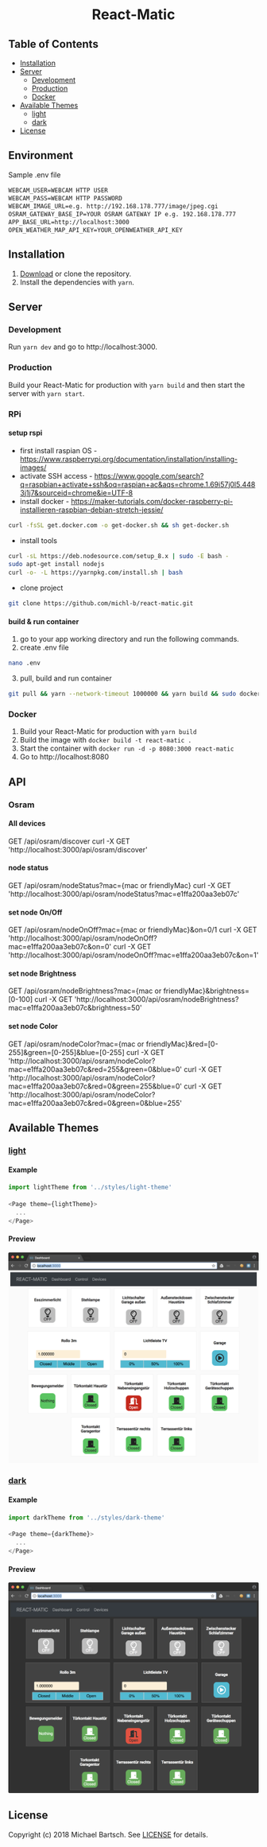 <h1 align="center">
  React-Matic
</h1>

## Table of Contents

* [Installation](#installation)
* [Server](#server)
  * [Development](#development)
  * [Production](#production)
  * [Docker](#docker)
* [Available Themes](#available-themes)
  * [light](#light)
  * [dark](#dark)
* [License](#license)

## Environment
Sample .env file
```
WEBCAM_USER=WEBCAM HTTP USER
WEBCAM_PASS=WEBCAM HTTP PASSWORD
WEBCAM_IMAGE_URL=e.g. http://192.168.178.777/image/jpeg.cgi
OSRAM_GATEWAY_BASE_IP=YOUR OSRAM GATEWAY IP e.g. 192.168.178.777
APP_BASE_URL=http://localhost:3000
OPEN_WEATHER_MAP_API_KEY=YOUR_OPENWEATHER_API_KEY
```

## Installation

1. [Download](../../archive/master.zip) or clone the repository.
2. Install the dependencies with `yarn`.

## Server

### Development

Run `yarn dev` and go to http://localhost:3000.

### Production

Build your React-Matic for production with `yarn build` and then start the
server with `yarn start`.

### RPi

#### setup rspi
- first install raspian OS - https://www.raspberrypi.org/documentation/installation/installing-images/
- activate SSH access - https://www.google.com/search?q=raspbian+activate+ssh&oq=raspian+ac&aqs=chrome.1.69i57j0l5.4483j1j7&sourceid=chrome&ie=UTF-8
- install docker - https://maker-tutorials.com/docker-raspberry-pi-installieren-raspbian-debian-stretch-jessie/
```bash
curl -fsSL get.docker.com -o get-docker.sh && sh get-docker.sh
```
- install tools
```bash
curl -sL https://deb.nodesource.com/setup_8.x | sudo -E bash - 
sudo apt-get install nodejs 
curl -o- -L https://yarnpkg.com/install.sh | bash 
```
- clone project
```bash
git clone https://github.com/michl-b/react-matic.git
```

#### build & run container
1. go to your app working directory and run the following commands.
2. create .env file
```bash
nano .env
```
3. pull, build and run container
```bash
git pull && yarn --network-timeout 1000000 && yarn build && sudo docker build -t react-matic . && sudo docker stop reactMatic || true && sudo docker run --name reactMatic --rm -d -p 3000:3000 react-matic
```

### Docker

1. Build your React-Matic for production with `yarn build`
2. Build the image with `docker build -t react-matic .`
3. Start the container with `docker run -d -p 8080:3000 react-matic`
4. Go to http://localhost:8080

## API
### Osram
#### All devices
GET /api/osram/discover
curl -X GET 'http://localhost:3000/api/osram/discover'

#### node status
GET /api/osram/nodeStatus?mac={mac or friendlyMac}
curl -X GET 'http://localhost:3000/api/osram/nodeStatus?mac=e1ffa200aa3eb07c'

#### set node On/Off
GET /api/osram/nodeOnOff?mac={mac or friendlyMac}&on=0/1
curl -X GET 'http://localhost:3000/api/osram/nodeOnOff?mac=e1ffa200aa3eb07c&on=0'
curl -X GET 'http://localhost:3000/api/osram/nodeOnOff?mac=e1ffa200aa3eb07c&on=1'

#### set node Brightness
GET /api/osram/nodeBrightness?mac={mac or friendlyMac}&brightness=[0-100]
curl -X GET 'http://localhost:3000/api/osram/nodeBrightness?mac=e1ffa200aa3eb07c&brightness=50'

#### set node Color
GET /api/osram/nodeColor?mac={mac or friendlyMac}&red=[0-255]&green=[0-255]&blue=[0-255]
curl -X GET 'http://localhost:3000/api/osram/nodeColor?mac=e1ffa200aa3eb07c&red=255&green=0&blue=0'
curl -X GET 'http://localhost:3000/api/osram/nodeColor?mac=e1ffa200aa3eb07c&red=0&green=255&blue=0'
curl -X GET 'http://localhost:3000/api/osram/nodeColor?mac=e1ffa200aa3eb07c&red=0&green=0&blue=255'

## Available Themes

### [light](./styles/light-theme.js)

#### Example

```javascript
import lightTheme from '../styles/light-theme'

<Page theme={lightTheme}>
  ...
</Page>
```

#### Preview

![react-matic-light](./docs/light_theme.png)

### [dark](./styles/dark-theme.js)

#### Example

```javascript
import darkTheme from '../styles/dark-theme'

<Page theme={darkTheme}>
  ...
</Page>
```

#### Preview

![react-matic-dark](./docs/dark_theme.png)

## License

Copyright (c) 2018 Michael Bartsch. See [LICENSE](./LICENSE.md) for details.
